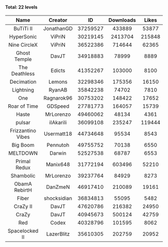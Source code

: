 #### Total: 22 levels

| Name | Creator | ID | Downloads | Likes |
|:---:|:---:|:---:|:---:|:---:|
| BuTiTi II | JonathanGD | 37259527 | 433889 | 53877
| HyperSonic | ViPriN | 30219145 | 2413704 | 215848
| Nine CircleX | ViPriN | 36522386 | 714644 | 62365
| Ghost Temple | DavJT | 34918883 | 78999 | 8889
| The Deathless | Edicts | 41352267 | 103000 | 8100
| Decimation | Lemons | 32298346 | 175356 | 16150
| Lightning | RyanAB | 35842238 | 74702 | 7810
| One | Ragnarok96 | 30753202 | 148422 | 17652
| Roar of Time | GDSpeed | 27781773 | 164057 | 15739
| Haste | MrLorenzo | 49460062 | 48134 | 4361
| pulsar | iIAkariIi | 36099108 | 235247 | 119444
| Frizzantino Vibes | Usermatt18 | 44734648 | 95534 | 8543
| Big Boom | Pennutoh | 49755752 | 70138 | 6550
| MELTDOWN | Darwin | 52527538 | 68787 | 6553
| Primal Redux | Manix648 | 31772194 | 603496 | 52210
| Shambolic | MrLorenzo | 39237764 | 84929 | 8273
| ObamA RebirtH | DanZmeN | 46917410 | 210089 | 19161
| Fiber | shocksidian | 36834813 | 55095 | 5482
| CraZy II | DavJT | 47620786 | 216382 | 24950
| CraZy | DavJT | 40945673 | 500124 | 42759
| Red | Codex | 40328796 | 101595 | 8062
| Spacelocked II | LazerBlitz | 35610305 | 202759 | 20952
